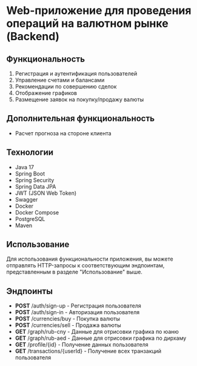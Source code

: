 Web-приложение для проведения операций на валютном рынке (Backend)
==================================================================

Функциональность
----------------

1.  Регистрация и аутентификация пользователей
2.  Управление счетами и балансами
3.  Рекомендации по совершению сделок
4.  Отображение графиков
5.  Размещение заявок на покупку/продажу валюты

Дополнительная функциональность
-------------------------------

*   Расчет прогноза на стороне клиента

Технологии
----------

*   Java 17
*   Spring Boot
*   Spring Security
*   Spring Data JPA
*   JWT (JSON Web Token)
*   Swagger
*   Docker
*   Docker Compose
*   PostgreSQL
*   Maven

Использование
-------------

Для использования функциональности приложения, вы можете отправлять HTTP-запросы к соответствующим эндпоинтам, представленным в разделе "Использование" выше.

Эндпоинты
---------

*   **POST** /auth/sign-up - Регистрация пользователя
*   **POST** /auth/sign-in - Авторизация пользователя
*   **POST** /currencies/buy - Покупка валюты
*   **POST** /currencies/sell - Продажа валюты
*   **GET** /graph/rub-cny - Данные для отрисовки графика по юаню
*   **GET** /graph/rub-aed - Данные для отрисовки графика по дирхаму
*   **GET** /profile/{id} - Получение данных пользователя
*   **GET** /transactions/{userId} - Получение всех транзакций пользователя
